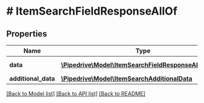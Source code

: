 # # ItemSearchFieldResponseAllOf

## Properties

Name | Type | Description | Notes
------------ | ------------- | ------------- | -------------
**data** | [**\Pipedrive\Model\ItemSearchFieldResponseAllOfData[]**](ItemSearchFieldResponseAllOfData.md) | The array of results | [optional]
**additional_data** | [**\Pipedrive\Model\ItemSearchAdditionalData**](ItemSearchAdditionalData.md) |  | [optional]

[[Back to Model list]](../../README.md#models) [[Back to API list]](../../README.md#endpoints) [[Back to README]](../../README.md)
